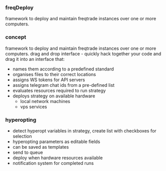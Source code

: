 ### freqDeploy
framework to deploy and maintain freqtrade instances over one or more computers.

### concept

framework to deploy and maintain freqtrade instances over one or more computers. 
drag and drop interface - quickly hack together your code and drag it into an interface that:
* names them according to a predefined standard
* organises files to their correct locations
* assigns WS tokens for API servers
* assigns telegram chat ids from a pre-defined list
* evaluates resources required to run strategy
* deploys strategy on available hardware
	* local network machines
	* vps services

### hyperopting

* detect hyperopt variables in strategy, create list with checkboxes for selection
* hyperopting parameters as editable fields
* can be saved as templates
* send to queue
* deploy when hardware resources available
* notification system for completed runs
